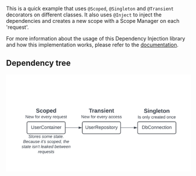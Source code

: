 This is a quick example that uses `@Scoped`, `@Singleton` and `@Transient` decorators on different classes. It also uses `@Inject` to inject the dependencies and creates a new scope with a Scope Manager on each 'request'.

For more information about the usage of this Dependency Injection library and how this implementation works, please refer to the [documentation](../README.md).

## Dependency tree

![](../assets/example-dependency-tree.png)
